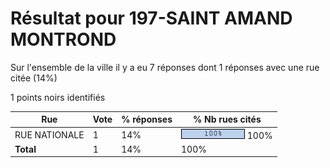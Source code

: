 # Résultat pour 197-SAINT AMAND MONTROND

Sur l'ensemble de la ville il y a eu 7 réponses dont 1 réponses avec une rue citée (14%)

1 points noirs identifiés

| Rue | Vote | % réponses | % Nb rues cités|
|-----|------|------------|----------------|
| RUE NATIONALE | 1 | 14% | <img src="../../img/bar_100.gif" />&nbsp;100%|
| **Total** | 1 | 14% | 100%|
